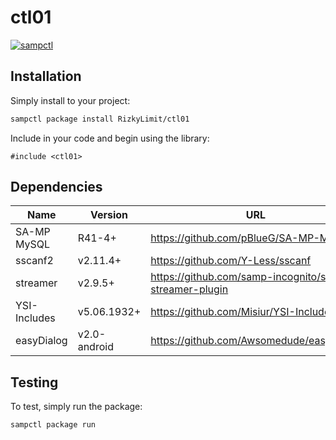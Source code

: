 # ctl01

[![sampctl](https://img.shields.io/badge/sampctl-ctl01-2f2f2f.svg?style=for-the-badge)](https://github.com/RizkyLimit/ctl01)

<!--
Short description of your library, why it's useful, some examples, pictures or
videos. Link to your forum release thread too.

Remember: You can use "forumfmt" to convert this readme to forum BBCode!

What the sections below should be used for:

`## Installation`: Leave this section un-edited unless you have some specific
additional installation procedure.

`## Testing`: Whether your library is tested with a simple `main()` and `print`,
unit-tested, or demonstrated via prompting the player to connect, you should
include some basic information for users to try out your code in some way.

And finally, maintaining your version number`:

* Follow [Semantic Versioning](https://semver.org/)
* When you release a new version, update `VERSION` and `git tag` it
* Versioning is important for sampctl to use the version control features

Happy Pawning!
-->

## Installation

Simply install to your project:

```bash
sampctl package install RizkyLimit/ctl01
```

Include in your code and begin using the library:

```pawn
#include <ctl01>
```

## Dependencies

| Name | Version | URL |
| - | - | - |
| SA-MP MySQL | R41-4+ | https://github.com/pBlueG/SA-MP-MySQL |
| sscanf2 | v2.11.4+ | https://github.com/Y-Less/sscanf |
| streamer | v2.9.5+ | https://github.com/samp-incognito/samp-streamer-plugin |
| YSI-Includes | v5.06.1932+ | https://github.com/Misiur/YSI-Includes |
| easyDialog | v2.0-android | https://github.com/Awsomedude/easyDialog |

## Testing

<!--
Depending on whether your package is tested via in-game "demo tests" or
y_testing unit-tests, you should indicate to readers what to expect below here.
-->

To test, simply run the package:

```bash
sampctl package run
```
